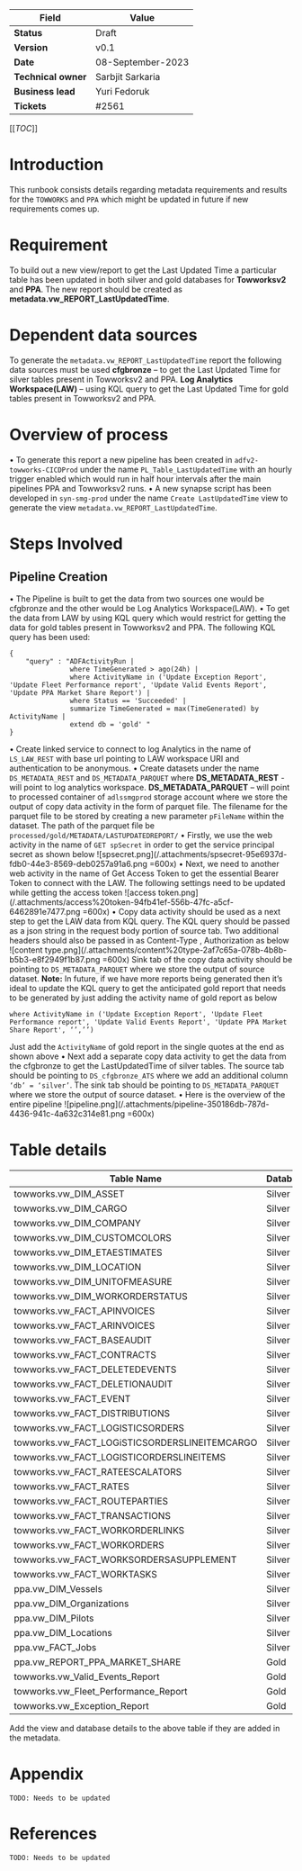 |Field|Value|
|--|--|
|**Status**|Draft|
|**Version**| v0.1|
|**Date**|08-September-2023|
|**Technical owner**|Sarbjit Sarkaria|
|**Business lead**|Yuri Fedoruk|
|**Tickets**| #2561

[[_TOC_]]

# Introduction

This runbook consists details regarding metadata requirements and results for the `TOWWORKS` and `PPA` which might be updated in future if new requirements comes up.

# Requirement

To build out a new view/report to get the Last Updated Time a particular table has been updated in both silver and gold databases for **Towworksv2** and **PPA**. The new report should be created as **metadata.vw_REPORT_LastUpdatedTime**.

# Dependent data sources

To generate the `metadata.vw_REPORT_LastUpdatedTime` report the following data sources must be used
**cfgbronze** – to get the Last Updated Time for silver tables present in Towworksv2 and PPA.
**Log Analytics Workspace(LAW)** – using KQL query to get the Last Updated Time for gold tables present in Towworksv2 and PPA.

# Overview of process
•	To generate this report a new pipeline has been created in `adfv2-towworks-CICDProd` under the name `PL_Table_LastUpdatedTime` with an hourly trigger enabled which would run in half hour intervals after the main pipelines PPA and Towworksv2 runs.
•	A new synapse script has been developed in `syn-smg-prod` under the name `Create LastUpdatedTime` view to generate the view `metadata.vw_REPORT_LastUpdatedTime`.

# Steps Involved
## Pipeline Creation

•	The Pipeline is built to get the data from two sources one would be cfgbronze and the other would be Log Analytics Workspace(LAW).
•	To get the data from LAW by using KQL query which would restrict for getting the data for gold tables present in Towworksv2 and PPA. The following KQL query has been used:
```
{
    "query" : "ADFActivityRun | 
               where TimeGenerated > ago(24h) | 
               where ActivityName in ('Update Exception Report', 'Update Fleet Performance report', 'Update Valid Events Report', 'Update PPA Market Share Report') | 
               where Status == 'Succeeded' | 
               summarize TimeGenerated = max(TimeGenerated) by ActivityName | 
               extend db = 'gold' "
}
```
•	Create linked service to connect to log Analytics in the name of `LS_LAW_REST` with base url pointing to LAW workspace URI and authentication to be anonymous.
•	Create datasets under the name `DS_METADATA_REST` and `DS_METADATA_PARQUET` where
**DS_METADATA_REST** -  will point to log analytics workspace.
**DS_METADATA_PARQUET** – will point to processed container of `adlssmgprod` storage account where we store the output of copy data activity in the form of parquet file. The filename for the parquet file to be stored by creating a new parameter `pFileName` within the dataset. The path of the parquet file be `processed/gold/METADATA/LASTUPDATEDREPORT/`
•	Firstly, we use the web activity in the name of `GET spSecret`  in order to get the service principal secret as shown below 
![spsecret.png](/.attachments/spsecret-95e6937d-fdb0-44e3-8569-deb0257a91a6.png =600x)
•	Next, we need to another web activity in the name of Get Access Token to get the essential Bearer Token to connect with the LAW. The following settings need to be updated while getting the access token
![access token.png](/.attachments/access%20token-94fb41ef-556b-47fc-a5cf-6462891e7477.png =600x)
•	Copy data activity should be used as a next step to get the LAW data from KQL query. The KQL query should be passed as a json string in the request body portion of source tab. Two additional headers should also be passed in as Content-Type , Authorization as below
![content type.png](/.attachments/content%20type-2af7c65a-078b-4b8b-b5b3-e8f2949f1b87.png =600x)
Sink tab of the copy data activity should be pointing to `DS_METADATA_PARQUET` where we store the output of source dataset. 
**Note:** In future, if we have more reports being generated then it’s ideal to update the KQL query to get the anticipated gold report that needs to be generated by just adding the activity name of gold report as below
```
where ActivityName in ('Update Exception Report', 'Update Fleet Performance report', 'Update Valid Events Report', 'Update PPA Market Share Report', ‘’,’’)
```
Just add the `ActivityName` of gold report in the single quotes at the end as shown above
•	Next add a separate copy data activity to get the data from the cfgbronze to get the LastUpdatedTime of silver tables. The source tab should be pointing to `DS_cfgbronze_ATS` where we add an additional column `‘db’ = ‘silver’`. The sink tab should be pointing to `DS_METADATA_PARQUET` where we store the output of source dataset.
•	Here is the overview of the entire pipeline
![pipeline.png](/.attachments/pipeline-350186db-787d-4436-941c-4a632c314e81.png =600x)


# Table details

|Table Name|Database|
|--|--|
|towworks.vw_DIM_ASSET| Silver |
|towworks.vw_DIM_CARGO| Silver |
|towworks.vw_DIM_COMPANY| Silver |
|towworks.vw_DIM_CUSTOMCOLORS| Silver |
|towworks.vw_DIM_ETAESTIMATES| Silver |
|towworks.vw_DIM_LOCATION| Silver |
|towworks.vw_DIM_UNITOFMEASURE| Silver |
|towworks.vw_DIM_WORKORDERSTATUS| Silver |
|towworks.vw_FACT_APINVOICES| Silver |
|towworks.vw_FACT_ARINVOICES| Silver |
|towworks.vw_FACT_BASEAUDIT| Silver |
|towworks.vw_FACT_CONTRACTS| Silver | 
|towworks.vw_FACT_DELETEDEVENTS| Silver | 
|towworks.vw_FACT_DELETIONAUDIT| Silver |
|towworks.vw_FACT_EVENT| Silver |
|towworks.vw_FACT_DISTRIBUTIONS| Silver |
|towworks.vw_FACT_LOGISTICSORDERS| Silver|
|towworks.vw_FACT_LOGiSTICSORDERSLINEITEMCARGO| Silver| 
|towworks.vw_FACT_LOGISTICORDERSLINEITEMS| Silver| 
|towworks.vw_FACT_RATEESCALATORS| Silver|
|towworks.vw_FACT_RATES| Silver|
|towworks.vw_FACT_ROUTEPARTIES | Silver| 
|towworks.vw_FACT_TRANSACTIONS | Silver|
|towworks.vw_FACT_WORKORDERLINKS| Silver| 
|towworks.vw_FACT_WORKORDERS| Silver| 
|towworks.vw_FACT_WORKSORDERSASUPPLEMENT| Silver|
|towworks.vw_FACT_WORKTASKS| Silver| 
|ppa.vw_DIM_Vessels| Silver|
|ppa.vw_DIM_Organizations| Silver|
|ppa.vw_DIM_Pilots| Silver|
|ppa.vw_DIM_Locations| Silver|
|ppa.vw_FACT_Jobs| Silver|
|ppa.vw_REPORT_PPA_MARKET_SHARE| Gold|
|towworks.vw_Valid_Events_Report| Gold|
|towworks.vw_Fleet_Performance_Report| Gold|
|towworks.vw_Exception_Report| Gold|

Add the view and database details to the above table if they are added in the metadata.

# Appendix
`TODO: Needs to be updated`

# References
`TODO: Needs to be updated`